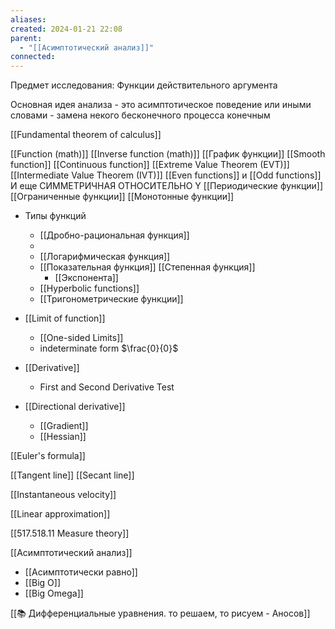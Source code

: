 ```yaml
---
aliases: 
created: 2024-01-21 22:08
parent:
  - "[[Асимптотический анализ]]"
connected:
---
```


Предмет исследования: Функции действительного аргумента

Основная идея анализа - это асимптотическое поведение или иными словами - замена некого бесконечного процесса конечным

[[Fundamental theorem of calculus]]

[[Function (math)]]
	[[Inverse function (math)]]
[[График функции]]
[[Smooth function]]
	[[Continuous function]]
		[[Extreme Value Theorem (EVT)]]
		[[Intermediate Value Theorem (IVT)]]
[[Even functions]] и [[Odd functions]] И еще СИММЕТРИЧНАЯ ОТНОСИТЕЛЬНО Y
[[Периодические функции]]
[[Ограниченные функции]]
[[Монотонные функции]]
- Типы функций
	- [[Дробно-рациональная функция]]
	- 
	- [[Логарифмическая функция]]
	- [[Показательная функция]] [[Степенная функция]]
		- [[Экспонента]]
	- [[Hyperbolic functions]]
	- [[Тригонометрические функции]]

- [[Limit of function]]
	- [[One-sided Limits]]
	- indeterminate form $\frac{0}{0}$

- [[Derivative]]
	- First and Second Derivative Test
- [[Directional derivative]]
	- [[Gradient]]
	- [[Hessian]]


[[Euler's formula]]

[[Tangent line]]
[[Secant line]]

[[Instantaneous velocity]]

[[Linear approximation]]

[[517.518.11 Measure theory]]

[[Асимптотический анализ]]
- [[Асимптотически равно]]
- [[Big O]]
- [[Big Omega]]

[[📚 Дифференциальные уравнения. то решаем, то рисуем - Аносов]]